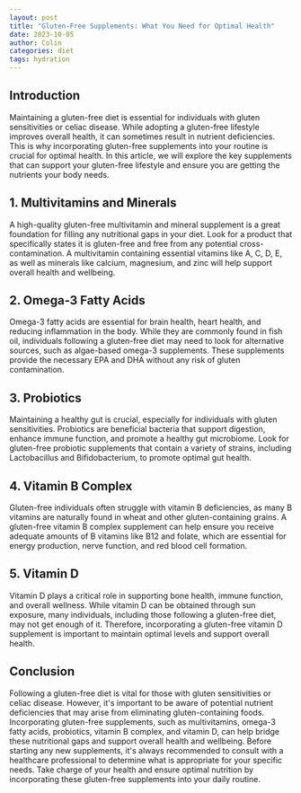 ```yaml
---
layout: post
title: "Gluten-Free Supplements: What You Need for Optimal Health"
date: 2023-10-05
author: Colin
categories: diet
tags: hydration
---
```


## Introduction

Maintaining a gluten-free diet is essential for individuals with gluten sensitivities or celiac disease. While adopting a gluten-free lifestyle improves overall health, it can sometimes result in nutrient deficiencies. This is why incorporating gluten-free supplements into your routine is crucial for optimal health. In this article, we will explore the key supplements that can support your gluten-free lifestyle and ensure you are getting the nutrients your body needs.

## 1. Multivitamins and Minerals

A high-quality gluten-free multivitamin and mineral supplement is a great foundation for filling any nutritional gaps in your diet. Look for a product that specifically states it is gluten-free and free from any potential cross-contamination. A multivitamin containing essential vitamins like A, C, D, E, as well as minerals like calcium, magnesium, and zinc will help support overall health and wellbeing.

## 2. Omega-3 Fatty Acids

Omega-3 fatty acids are essential for brain health, heart health, and reducing inflammation in the body. While they are commonly found in fish oil, individuals following a gluten-free diet may need to look for alternative sources, such as algae-based omega-3 supplements. These supplements provide the necessary EPA and DHA without any risk of gluten contamination.

## 3. Probiotics

Maintaining a healthy gut is crucial, especially for individuals with gluten sensitivities. Probiotics are beneficial bacteria that support digestion, enhance immune function, and promote a healthy gut microbiome. Look for gluten-free probiotic supplements that contain a variety of strains, including Lactobacillus and Bifidobacterium, to promote optimal gut health.

## 4. Vitamin B Complex

Gluten-free individuals often struggle with vitamin B deficiencies, as many B vitamins are naturally found in wheat and other gluten-containing grains. A gluten-free vitamin B complex supplement can help ensure you receive adequate amounts of B vitamins like B12 and folate, which are essential for energy production, nerve function, and red blood cell formation.

## 5. Vitamin D

Vitamin D plays a critical role in supporting bone health, immune function, and overall wellness. While vitamin D can be obtained through sun exposure, many individuals, including those following a gluten-free diet, may not get enough of it. Therefore, incorporating a gluten-free vitamin D supplement is important to maintain optimal levels and support overall health.

## Conclusion

Following a gluten-free diet is vital for those with gluten sensitivities or celiac disease. However, it's important to be aware of potential nutrient deficiencies that may arise from eliminating gluten-containing foods. Incorporating gluten-free supplements, such as multivitamins, omega-3 fatty acids, probiotics, vitamin B complex, and vitamin D, can help bridge these nutritional gaps and support overall health and wellbeing. Before starting any new supplements, it's always recommended to consult with a healthcare professional to determine what is appropriate for your specific needs. Take charge of your health and ensure optimal nutrition by incorporating these gluten-free supplements into your daily routine.
